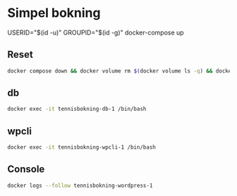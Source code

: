 # Simpel bokning

USERID="$(id -u)" GROUPID="$(id -g)" docker-compose up

## Reset

```bash
docker compose down && docker volume rm $(docker volume ls -q) && docker compose up -d
```

## db

```bash
docker exec -it tennisbokning-db-1 /bin/bash
```

## wpcli
    
```bash
docker exec -it tennisbokning-wpcli-1 /bin/bash
```

## Console

```bash
docker logs --follow tennisbokning-wordpress-1
```
